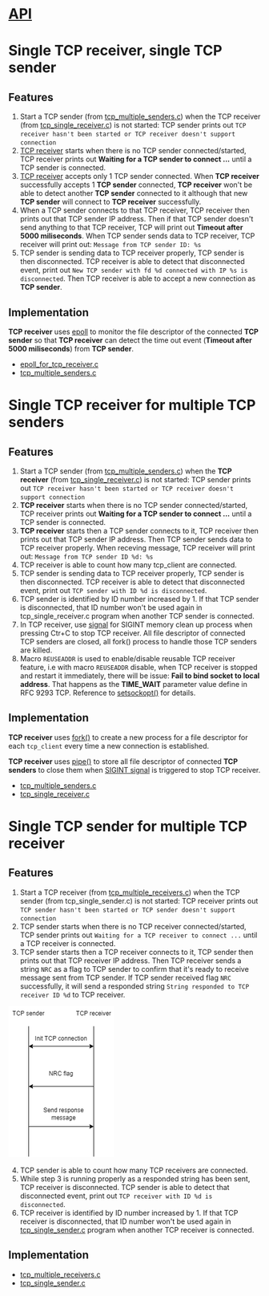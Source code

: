 # [API](API.md)

# Single TCP receiver, single TCP sender
## Features
1. Start a TCP sender (from [tcp_multiple_senders.c](tcp_multiple_senders.c)) when the TCP receiver (from [tcp_single_receiver.c](tcp_single_receiver.c)) is not started: TCP sender prints out ``TCP receiver hasn't been started or TCP receiver doesn't support connection``
2. [TCP receiver](epoll_for_tcp_receiver.c) starts when there is no TCP sender connected/started, TCP receiver prints out **Waiting for a TCP sender to connect ...** until a TCP sender is connected.
3. [TCP receiver](epoll_for_tcp_receiver.c) accepts only 1 TCP sender connected. When **TCP receiver** successfully accepts 1 **TCP sender** connected, **TCP receiver** won't be able to detect another **TCP sender** connected to it although that new **TCP sender** will connect to **TCP receiver** successfully.
4. When a TCP sender connects to that TCP receiver, TCP receiver then prints out that TCP sender IP address. Then if that TCP sender doesn't send anything to that TCP receiver, TCP will print out **Timeout after 5000 miliseconds**. When TCP sender sends data to TCP receiver, TCP receiver will print out: ``Message from TCP sender ID: %s``
5. TCP sender is sending data to TCP receiver properly, TCP sender is then disconnected. TCP receiver is able to detect that disconnected event, print out ``New TCP sender with fd %d connected with IP %s is disconnected``. Then TCP receiver is able to accept a new connection as **TCP sender**.
## Implementation

**TCP receiver** uses [epoll](../Physical%20layer/File%20IO/System%20call/epoll/) to monitor the file descriptor of the connected **TCP sender** so that **TCP receiver** can detect the time out event (**Timeout after 5000 miliseconds**) from **TCP sender**.

* [epoll_for_tcp_receiver.c](epoll_for_tcp_receiver.c)
* [tcp_multiple_senders.c](tcp_multiple_senders.c)

# Single TCP receiver for multiple TCP senders

## Features

1. Start a TCP sender (from [tcp_multiple_senders.c](tcp_multiple_senders.c)) when the **TCP receiver** (from [tcp_single_receiver.c](tcp_single_receiver.c)) is not started: TCP sender prints out ``TCP receiver hasn't been started or TCP receiver doesn't support connection``
2. **TCP receiver** starts when there is no TCP sender connected/started, TCP receiver prints out **Waiting for a TCP sender to connect ...** until a TCP sender is connected.
3. **TCP receiver** starts then a TCP sender connects to it, TCP receiver then prints out that TCP sender IP address. Then TCP sender sends data to TCP receiver properly.
When receving message, TCP receiver will print out: ``Message from TCP sender ID %d: %s``
5. TCP receiver is able to count how many tcp_client are connected.
6. TCP sender is sending data to TCP receiver properly, TCP sender is then disconnected. TCP receiver is able to detect that disconnected event, print out ``TCP sender with ID %d is disconnected``.
7. TCP sender is identified by ID number increased by 1. If that TCP sender is disconnected, that ID number won't be used again in tcp_single_receiver.c program when another TCP sender is connected.
8. In TCP receiver, use [signal](../../Physical%20layer/Signal/) for SIGINT memory clean up process when pressing Ctr+C to stop TCP receiver. All file descriptor of connected TCP senders are closed, all fork() process to handle those TCP senders are killed.
9. Macro ``REUSEADDR`` is used to enable/disable reusable TCP receiver feature, i.e with macro ``REUSEADDR`` disable, when TCP receiver is stopped and restart it immediately, there will be issue: **Fail to bind socket to local address**. That happens as the **TIME_WAIT** parameter value define in RFC 9293 TCP. Reference to [setsockopt()](API.md#setsockopt) for details.

## Implementation

**TCP receiver** uses [fork()](../../Physical%20layer/Process/Process%20cloning) to create a new process for a file descriptor for each ``tcp_client`` every time a new connection is established.

**TCP receiver** uses [pipe()](../../Physical%20layer/File%20IO/pipe.md) to store all file descriptor of connected **TCP senders** to close them when [SIGINT signal](../../Physical%20layer/Signal/) is triggered to stop TCP receiver.

* [tcp_multiple_senders.c](tcp_multiple_senders.c)
* [tcp_single_receiver.c](tcp_single_receiver.c)

# Single TCP sender for multiple TCP receiver

## Features

1. Start a TCP receiver (from [tcp_multiple_receivers.c](tcp_multiple_receivers.c)) when the TCP sender (from tcp_single_sender.c) is not started: TCP receiver prints out ``TCP sender hasn't been started or TCP sender doesn't support connection``
2. TCP sender starts when there is no TCP receiver connected/started, TCP sender prints out ``Waiting for a TCP receiver to connect ...`` until a TCP receiver is connected.
3. TCP sender starts then a TCP receiver connects to it, TCP sender then prints out that TCP receiver IP address. Then TCP receiver sends a string ``NRC`` as a flag to TCP sender to confirm that it's ready to receive message sent from TCP sender. If TCP sender received flag ``NRC`` successfully, it will send a responded string ``String responded to TCP receiver ID %d`` to TCP receiver.

![](https://github.com/TranPhucVinh/C/blob/master/Environment/Images/single_tcp_sender_for_multiple_tcp_receivers.png)

4. TCP sender is able to count how many TCP receivers are connected.
5. While step 3 is running properly as a responded string has been sent, TCP receiver is disconnected. TCP sender is able to detect that disconnected event, print out ``TCP receiver with ID %d is disconnected``.
6. TCP receiver is identified by ID number increased by 1. If that TCP receiver is disconnected, that ID number won't be used again in [tcp_single_sender.c](tcp_single_sender.c) program when another TCP receiver is connected.

## Implementation

* [tcp_multiple_receivers.c](tcp_multiple_receivers.c)
* [tcp_single_sender.c](tcp_single_sender.c)
